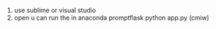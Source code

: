 1. use sublime or visual studio 
2. open u can run the in anaconda promptflask python app.py (cmiw)
